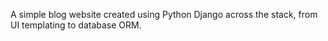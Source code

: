 A simple blog website created using Python Django across the stack, from UI templating to database ORM.